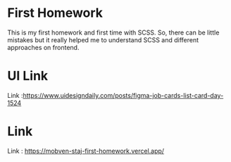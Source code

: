# First Homework
This is my first homework and first time with SCSS. So, there can be little mistakes but it really helped me to understand SCSS and different approaches on frontend.

# UI Link

Link :https://www.uidesigndaily.com/posts/figma-job-cards-list-card-day-1524

# Link

Link : https://mobven-staj-first-homework.vercel.app/


